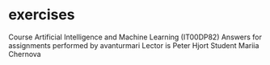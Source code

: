 # exercises
Course Artificial Intelligence and Machine Learning (IT00DP82)
Answers for assignments performed by avanturmari
Lector is Peter Hjort
Student Mariia Chernova 

